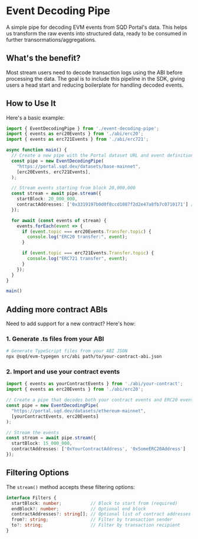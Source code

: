 # Event Decoding Pipe
A simple pipe for decoding EVM events from SQD Portal's data. This helps us transform the raw events into structured data, ready to be consumed in further transormations/aggregations.

## What's the benefit?
Most stream users need to decode transaction logs using the ABI before processing the data. The goal is to include this pipeline in the SDK, giving users a head start and reducing boilerplate for handling decoded events.

## How to Use It
Here's a basic example:

```typescript
import { EventDecodingPipe } from './event-decoding-pipe';
import { events as erc20Events } from './abi/erc20';
import { events as erc721Events } from './abi/erc721';

async function main() {
  // Create a new pipe with the Portal dataset URL and event definitions
  const pipe = new EventDecodingPipe(
    "https://portal.sqd.dev/datasets/base-mainnet",
    [erc20Events, erc721Events],
  );

  // Stream events starting from block 20,000,000
  const stream = await pipe.stream({ 
    startBlock: 20_000_000,
    contractAddresses: ['0x3319197b0d0f8ccd1087f2d2e47a8fb7c0710171'] // Optional
  });

  for await (const events of stream) {
    events.forEach(event => {
      if (event.topic === erc20Events.Transfer.topic) {
        console.log("ERC20 transfer:", event);
      }

      if (event.topic === erc721Events.Transfer.topic) {
        console.log("ERC721 transfer", event);
      }
    });
  }
}

main()
```

## Adding more contract ABIs

Need to add support for a new contract? Here's how:

### 1. Generate .ts files from your ABI

```bash
# Generate TypeScript files from your ABI JSON
npx @sqd/evm-typegen src/abi path/to/your-contract-abi.json
```

### 2. Import and use your contract events

```typescript
import { events as yourContractEvents } from './abi/your-contract';
import { events as erc20Events } from './abi/erc20';

// Create a pipe that decodes both your contract events and ERC20 events
const pipe = new EventDecodingPipe(
  "https://portal.sqd.dev/datasets/ethereum-mainnet",
  [yourContractEvents, erc20Events]
);

// Stream the events
const stream = await pipe.stream({ 
  startBlock: 15_000_000,
  contractAddresses: ['0xYourContractAddress', '0xSomeERC20Address']
});
```

## Filtering Options

The `stream()` method accepts these filtering options:

```typescript
interface Filters {
  startBlock: number;           // Block to start from (required)
  endBlock?: number;            // Optional end block
  contractAddresses?: string[]; // Optional list of contract addresses
  from?: string;                // Filter by transaction sender
  to?: string;                  // Filter by transaction recipient
}
```
